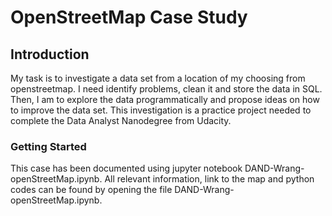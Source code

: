 # OpenStreetMap Case Study

## Introduction
<p>My task is to investigate a data set from a location of my choosing from openstreetmap. I need identify problems, clean it and store the data in SQL. Then, I am to explore the data programmatically and propose ideas on how to improve the data set. This investigation is a practice project needed to complete the Data Analyst Nanodegree from Udacity.
</p>

### Getting Started
<p>This case has been documented using jupyter notebook DAND-Wrang-openStreetMap.ipynb. All relevant information, link to the map and python codes can be found by opening the file DAND-Wrang-openStreetMap.ipynb.</p>